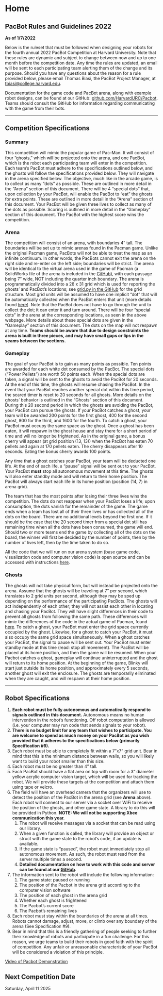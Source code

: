 # Home

## PacBot Rules and Guidelines 2022

**As of 1/7/2022**

Below is the ruleset that must be followed when designing your robots for the fourth annual 2022 PacBot Competition at Harvard University. Note that these rules are dynamic and subject to change between now and up to one month before the competition date. Any time the rules are updated, an email will be sent to each participating team alerting them of the change and its purpose. Should you have any questions about the reason for a rule provided below, please email Thomas Biasi, the PacBot Project Manager, at <tbiasi@college.harvard.edu>.

Documentation for the game code and PacBot arena, along with example robot designs, can be found at our GitHub: [github.com/HarvardURC/Pacbot](https://github.com/HarvardURC/Pacbot). Teams should consult the GitHub for information regarding communicating with the game from their bots.

-----

## Competition Specifications

### Summary

This competition will mimic the popular game of Pac-Man. It will consist of four “ghosts,” which will be projected onto the arena, and one PacBot, which is the robot each participating team will enter in the competition. Each team’s PacBot must adhere to the specifications outlined below, and the ghosts will follow the specifications provided below. They will navigate in the arena specified below. The objective, much like in the arcade game, is to collect as many “dots” as possible. These are outlined in more detail in the “Arena” section of this document. There will be 4 “special dots” that, upon collection by your PacBot, will enable the PacBot to “eat” the ghosts for extra points. These are outlined in more detail in the “Arena” section of this document. Your PacBot will be given three lives to collect as many of the dots as possible. Scoring is outlined in more detail in the “Gameplay” section of this document. The PacBot with the highest score wins the competition.

### Arena

The competition will consist of an arena, with boundaries 4” tall. The boundaries will be set up to mimic arenas found in the Pacman game. Unlike the original Pacman game, PacBots will not be able to treat the map as an infinite continuum. In other words, the PacBots cannot exit the arena on the right side and re-enter on the left side; boundaries will be strict. The arena will be identical to the virtual arena used in the game of Pacman (a SolidWorks file of the arena is included in the [GitHub](https://github.com/HarvardURC/Pacbot)), with each passage being 7” wide, NOT including the quarter inch boundary. The arena is programmatically divided into a 28 x 31 grid which is used for reporting the ghosts’ and PacBot’s locations; see [grid.py in the GitHub](https://www.google.com/search?q=https://github.com/HarvardURC/Pacbot/blob/master/src/gameEngine/pacbot/grid.py) for the grid structure. Most grid units will be assumed to have one implicit “dot” that will be automatically collected when the PacBot enters that unit (more details found [here](https://www.google.com/search?q=http://gameinternals.com/post/2072558330/understanding-pac-man-ghost-behavior)). Note that the PacBot does not have to go through the unit to collect the dot; it can enter it and turn around. There will be four “special dots” in the arena at the corresponding locations, as seen in the above webpage. More details about these special dots are given in the “Gameplay” section of this document. The dots on the map will not respawn at any time. **Teams should be aware that due to design constraints the arena is built in three pieces, and may have small gaps or lips in the seams between the sections.**

### Gameplay

The goal of your PacBot is to gain as many points as possible. Ten points are awarded for each white dot consumed by the PacBot. The special dots (“Power Pellets”) are worth 50 points each. When the special dots are taken, a signal will be sent to the ghosts to avoid the PacBot for 20 seconds. At the end of this time, the ghosts will resume chasing the PacBot. In the event that your PacBot reaches another special dot within this time period, the scared timer is reset to 20 seconds for all ghosts. More details on the ghosts’ behavior is outlined in the “Ghosts” section of this document. During this 20 second period in which the ghosts are avoiding the PacBot, your PacBot can pursue the ghosts. If your PacBot catches a ghost, your team will be awarded 200 points for the first ghost, 400 for the second ghost, 800 for the third, and 1600 for the fourth. To catch a ghost, your PacBot must occupy the same space as the ghost. Once a ghost has been eaten, it will respawn in the ghost house and stay there for a short period of time and will no longer be frightened. As in the original game, a bonus cherry will appear (at grid position (13, 13)) when the PacBot has eaten 70 pellets and again at 170 pellets eaten. The cherry disappears after 10 seconds. Eating the bonus cherry awards 100 points.

Any time that a ghost catches your PacBot, your team will be deducted one life. At the end of each life, a “pause” signal will be sent out to your PacBot. Your PacBot **must** stop all autonomous movement at this time. The ghosts will also enter standby mode and will return to their home position. The PacBot will always start each life in its home position (position (14, 7) in arena grid).

The team that has the most points after losing their three lives wins the competition. The dots do not reappear when your PacBot loses a life; upon consumption, the dots vanish for the remainder of the game. The game ends when a team has lost all of their three lives or has collected all of the dots on the board. There are no additional levels beyond the first one. If it should be the case that the 20 second timer from a special dot still has remaining time when all the dots have been consumed, the game will end. Should two or more teams end the game by collecting all of the dots on the board, the winner will first be decided by the number of points, then by the number of lives left, then by the time taken to do so.

All the code that we will run on our arena system (base game code, visualization code and computer vision code) is open source and can be accessed with instructions [here](https://github.com/HarvardURC/Pacbot).

### Ghosts

The ghosts will not take physical form, but will instead be projected onto the arena. Assume that the ghosts will be traveling at 7” per second, which translates to 2 grid units per second, although they may be sped up depending on the performance of the participating PacBots. The ghosts will act independently of each other; they will not assist each other in locating and chasing your PacBot. They will have slight differences in their code to prevent all ghosts from following the same path. These differences will mimic the differences of the code in the actual game of Pacman, found [here](https://www.google.com/search?q=http://gameinternals.com/post/2072558330/understanding-pac-man-ghost-behavior). To catch a ghost, your PacBot must enter the grid space currently occupied by the ghost. Likewise, for a ghost to catch your PacBot, it must also occupy the same grid space simultaneously. When a ghost catches your PacBot, the signal to pause will be sent out. Your PacBot must enter standby mode at this time (read: stop all movement). The PacBot will be placed at its home position, and then the game will be resumed. When your Pacbot catches a ghost, gameplay will continue uninterrupted and the ghost will return to its home position. At the beginning of the game, Blinky will start just outside its home position, and approximately every 5 seconds, another ghost will exit the enclosure. The ghosts are temporarily eliminated when they are caught, and will respawn at their home position.

-----

## Robot Specifications

1. **Each robot must be fully autonomous and automatically respond to signals outlined in this document.** Autonomous means no human intervention in the robot’s functioning. Off robot computation is allowed (i.e. your computer may run code that sends signals to your robot).
2. **There is no budget limit for any team that wishes to participate. You are welcome to spend as much money on your PacBot as you wish provided that it adheres to the specifications below (primarily Specification \#9).**
3. Each robot must be able to completely fit within a 7”x7” grid unit. Bear in mind that this is the minimum distance between walls, so you will likely want to build your robot smaller than this size.
4. Each robot must be no greater than 4” tall.
5. Each PacBot should have a flat area on top with room for a 3” diameter yellow acrylic computer vision target, which will be used for tracking the robot. We will provide these targets at the competition and attach them using tape or velcro.
6. The field will have an overhead camera that the organizers will use to detect the position of the PacBot in the arena grid (see **Arena** above). Each robot will connect to our server via a socket over WiFi to receive the position of the ghosts, and other game state. A library to do this will be provided in Python. **NOTE: We will not be supporting Xbee communication this year.**
    1. The robot will receive messages via a socket that can be read using our library.
    2. When a given function is called, the library will provide an object or struct with the game state to the robot’s code, if an update is available.
    3. If the game state is “paused”, the robot must immediately stop all autonomous movement. As such, the robot must read from the server multiple times a second.
    4. **Detailed documentation on how to work with this code and server can be found at our [GitHub](https://github.com/HarvardURC/Pacbot).**
7. The information sent to the robot will include the following information:
    1. The game state: paused or running
    2. The position of the Pacbot in the arena grid according to the computer vision software
    3. The position of each ghost in the arena grid
    4. Whether each ghost is frightened
    5. The Pacbot’s current score
    6. The Pacbot’s remaining lives
8. Each robot must stay within the boundaries of the arena at all times. Robots cannot damage, adjust, move, or climb over any boundary of the arena (See Specification \#9).
9. Bear in mind that this is a friendly gathering of people seeking to further their knowledge of robots and participate in a fun challenge. For this reason, we urge teams to build their robots in good faith with the spirit of competition. Any unfair or unreasonable characteristic of your PacBot will be considered a violation of this principle.

[Video of Pacbot Demonstration](https://www.youtube.com/watch?v=WoFzPKz9cd4)

## Next Competition Date

Saturday, April 11 2025
